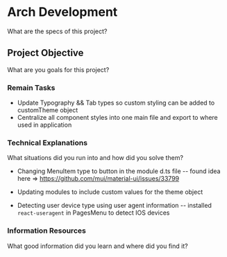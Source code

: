 # Arch Development

What are the specs of this project?

## Project Objective

What are you goals for this project?

### Remain Tasks

- Update Typography && Tab types so custom styling can be added to customTheme object
- Centralize all component styles into one main file and export to where used in application

### Technical Explanations

What situations did you run into and how did you solve them?

- Changing MenuItem type to button in the module d.ts file
  -- found idea here => https://github.com/mui/material-ui/issues/33799
- Updating modules to include custom values for the theme object

- Detecting user device type using user agent information
  -- installed `react-useragent` in PagesMenu to detect IOS devices

### Information Resources

What good information did you learn and where did you find it?
